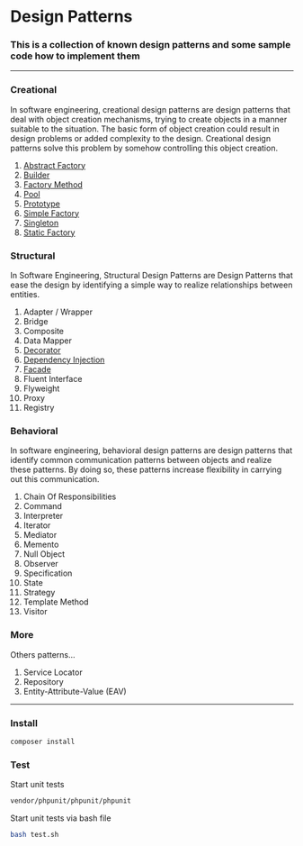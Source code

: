 # Design Patterns
### This is a collection of known design patterns and some sample code how to implement them

---

### Creational
In software engineering, creational design patterns are design patterns that deal with object creation mechanisms, trying to create objects in a manner suitable to the situation. The basic form of object creation could result in design problems or added complexity to the design. Creational design patterns solve this problem by somehow controlling this object creation.


1. [Abstract Factory](Examples/Creational/AbstractFactory)
2. [Builder](Examples/Creational/Builder)
3. [Factory Method](Examples/Creational/Factory)
4. [Pool](Examples/Creational/Pool)
5. [Prototype](Examples/Creational/Prototype)
6. [Simple Factory](Examples/Creational/SimpleFactory)
7. [Singleton](Examples/Creational/Singleton)
8. [Static Factory](Examples/Creational/StaticFactory)

### Structural
In Software Engineering, Structural Design Patterns are Design Patterns that ease the design by identifying a simple way to realize relationships between entities.

1. Adapter / Wrapper
2. Bridge
3. Composite
4. Data Mapper
5. [Decorator](Examples/Structural/Decorator)
6. [Dependency Injection](Examples/Structural/DependencyInjection)
7. [Facade](Examples/Structural/Facade)
8. Fluent Interface
9. Flyweight
10. Proxy
11. Registry

### Behavioral
In software engineering, behavioral design patterns are design patterns that identify common communication patterns between objects and realize these patterns. By doing so, these patterns increase flexibility in carrying out this communication.

1. Chain Of Responsibilities
2. Command
3. Interpreter
4. Iterator
5. Mediator
6. Memento
7. Null Object
8. Observer
9. Specification
10. State
11. Strategy
12. Template Method
13. Visitor

### More
Others patterns...

1. Service Locator
2. Repository
3. Entity-Attribute-Value (EAV)

---

### Install
```bash
composer install
```

### Test
Start unit tests

```bash
vendor/phpunit/phpunit/phpunit
```

Start unit tests via bash file
```bash
bash test.sh
```